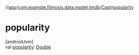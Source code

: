 //[app](../../../index.md)/[com.example.filmosis.data.model.tmdb](../index.md)/[Cast](index.md)/[popularity](popularity.md)

# popularity

[androidJvm]\
val [popularity](popularity.md): [Double](https://kotlinlang.org/api/latest/jvm/stdlib/kotlin/-double/index.html)
